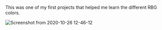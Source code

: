 This was one of my first projects that helped me learn the different RBG colors.


![Screenshot from 2020-10-26 12-46-12](https://user-images.githubusercontent.com/37227843/97214967-77a20f80-1789-11eb-9efa-ed9723411514.png)